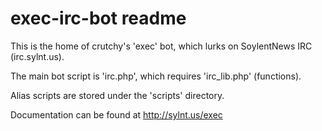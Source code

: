 exec-irc-bot readme
===================

This is the home of crutchy's 'exec' bot, which lurks on SoylentNews IRC (irc.sylnt.us).

The main bot script is 'irc.php', which requires 'irc_lib.php' (functions).

Alias scripts are stored under the 'scripts' directory.

Documentation can be found at http://sylnt.us/exec
